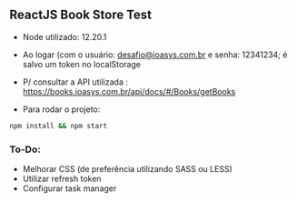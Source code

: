 ## ReactJS Book Store Test

* Node utilizado: 12.20.1

* Ao logar (com o usuário: desafio@ioasys.com.br e senha: 12341234; é salvo um token no localStorage
* P/ consultar a API utilizada : https://books.ioasys.com.br/api/docs/#/Books/getBooks


* Para rodar o projeto:
```sh
npm install && npm start
```







### To-Do:
* Melhorar CSS (de preferência utilizando SASS ou LESS)
* Utilizar refresh token
* Configurar task manager
